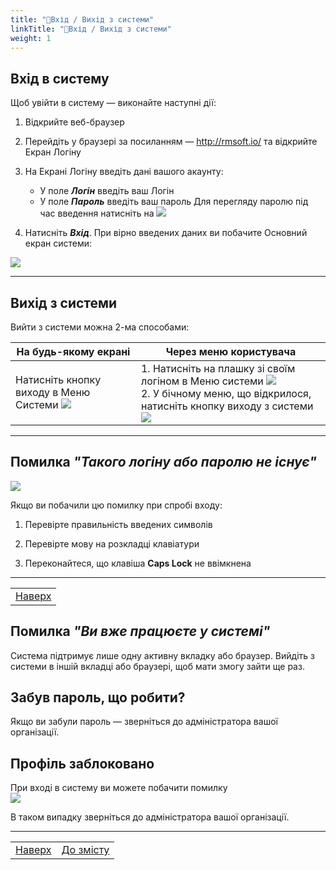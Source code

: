 ```yaml
---
title: "🔐Вхід / Вихід з системи"
linkTitle: "🔐Вхід / Вихід з системи"
weight: 1
---
```


## Вхід в систему

Щоб увійти в систему &mdash; виконайте наступні дії:  

1. Відкрийте веб-браузер

2. Перейдіть у браузері за посиланням &mdash; http://rmsoft.io/ та відкрийте Екран Логіну 

3. На Екрані Логіну введіть дані вашого акаунту:  
   * У поле ***Логін*** введіть ваш Логін
   * У поле ***Пароль*** введіть ваш пароль
Для перегляду паролю під час введення натисніть на ![](https://i.imgur.com/9FFKYJl.png)

1. Натисніть ***Вхід***. При вірно введених даних ви побачите Основний екран системи: 

![](https://i.imgur.com/wvakcM9.gif)
___

## Вихід з системи

Вийти з системи можна 2-ма способами:

| На будь-якому екрані | Через меню користувача |
|-|-|
|Натисніть кнопку виходу в Меню Системи ![](https://i.imgur.com/fH0H68w.png) | 1. Натисніть на плашку зі своїм логіном в Меню системи ![](https://i.imgur.com/Iw1GCCv.png) </br> 2. У бічному меню, що відкрилося, натисніть кнопку виходу з системи ![](https://i.imgur.com/j7l8xZZ.gif)|
___


## Помилка *"Такого логіну або паролю не існує"*   

![](https://i.imgur.com/7hCCF59.gif)

Якщо ви побачили цю помилку при спробі входу:

1. Перевірте правильність введених символів

2. Перевірте мову на розкладці клавіатури

3. Переконайтеся, що клавіша **Caps Lock** не ввімкнена 
___  
| |
|-|
| [Наверх](#вхід-в-систему)| 

## Помилка *"Ви вже працюєте у системі"*

Система підтримує лише одну активну вкладку або браузер.
Вийдіть з системи в іншій вкладці або браузері, щоб мати змогу зайти ще раз.

## Забув пароль, що робити?

Якщо ви забули пароль &mdash; зверніться до адміністратора вашої організації.

## Профіль заблоковано

При вході в систему ви можете побачити помилку  
![](https://i.imgur.com/mzhbHJK.png)

В таком випадку зверніться до адміністратора вашої організації.

<!---
1. Натисніть ***Нагадати пароль*** та у новому вікні введіть Електронну пошту, прив'язану до вашого акаунту

2. Натисніть ***Так, нагадати пароль*** – на вашу електронну пошту прийде лист з новим паролем

3. Відкрийте вашу електронну пошту, перейдіть за посиланням у листі та увійдіть в акаунт, використовуючи новий пароль

![гифка]() 
--> 
___

| | |
|-|-|
| [Наверх](#вхід-в-систему)| [До змісту](/home)|
